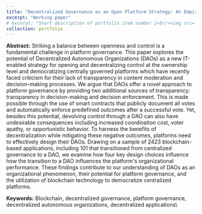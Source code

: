 ```yaml
---
title: "Decentralized Governance as an Open Platform Strategy: An Empirical Study of Devolving Control Through DAOs"
excerpt: "Working paper"
# excerpt: "Short description of portfolio item number 1<br/><img src='/images/500x300.png'>" with image
collection: portfolio
---
```


**Abstract:** Striking a balance between openness and control is a fundamental challenge in platform governance. This paper explores the potential of Decentralized Autonomous Organizations (DAOs) as a new IT-enabled strategy for opening and decentralizing control at the ownership level and democratizing centrally governed platforms which have recently faced criticism for their lack of transparency in content moderation and decision-making processes. We argue that DAOs offer a novel approach to platform governance by providing two additional sources of transparency: transparency in decision-making and decision enforcement. This is made possible through the use of smart contracts that publicly document all votes and automatically enforce predefined outcomes after a successful vote. Yet, besides this potential, devolving control through a DAO can also have undesirable consequences including increased coordination cost, voter apathy, or opportunistic behavior. To harness the benefits of decentralization while mitigating these negative outcomes, platforms need to effectively design their DAOs. Drawing on a sample of 2423 blockchain-based applications, including 101 that transitioned from centralized governance to a DAO, we examine how four key design choices influence how the transition to a DAO influences the platform's organizational performance. These findings contribute to our understanding of DAOs as an organizational phenomenon, their potential for platform governance, and the utilization of blockchain technology to democratize centralized platforms.

**Keywords:** Blockchain, decentralized governance, platform governance, decentralized autonomous organizations, decentralized applications\
